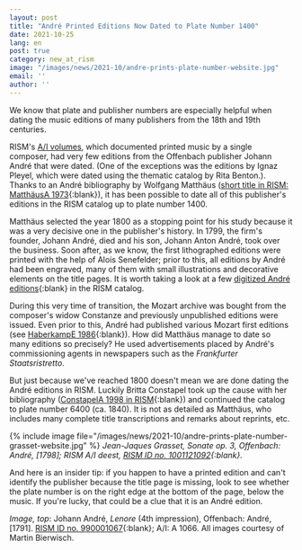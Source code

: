 ```yaml
---
layout: post
title: "André Printed Editions Now Dated to Plate Number 1400"
date: 2021-10-25
lang: en
post: true
category: new_at_rism
image: "/images/news/2021-10/andre-prints-plate-number-website.jpg"
email: ''
author: ''
---
```


We know that plate and publisher numbers are especially helpful when dating the music editions of many publishers from the 18th and 19th centuries.  

RISM's [A/I volumes](/publications.html#series-a-inventories-of-musical-sources), which documented printed music by a single composer, had very few editions from the Offenbach publisher Johann André that were dated. (One of the exceptions was the editions by Ignaz Pleyel, which were dated using the thematic catalog by Rita Benton.). Thanks to an André bibliography by Wolfgang Matthäus ([short title in RISM: MatthäusA 1973](https://opac.rism.info/search?View=rism&q=lit1318){:blank}), it has been possible to date all of this publisher's editions in the RISM catalog up to plate number 1400.  

Matthäus selected the year 1800 as a stopping point for his study because it was a very decisive one in the publisher's history. In 1799, the firm's founder, Johann André, died and his son, Johann Anton André, took over the business. Soon after, as we know, the first lithographed editions were printed with the help of Alois Senefelder; prior to this, all editions by André had been engraved, many of them with small illustrations and decorative elements on the title pages. It is worth taking a look at a few [digitized André editions](https://opac.rism.info/metaopac/perma.do;jsessionid=BDF09DC9E6AC3082C9014CDEDC7E9AC9.touch01?v=rism&q=-1%3d%22ks40000344%22){:blank} in the RISM catalog.  

During this very time of transition, the Mozart archive was bought from the composer's widow Constanze and previously unpublished editions were issued. Even prior to this, André had published various Mozart first editions (see [HaberkampE 1986](https://opac.rism.info/search?View=rism&q=lit2835){:blank}). How did Matthäus manage to date so many editions so precisely? He used advertisements placed by André's commissioning agents in newspapers such as the _Frankfurter Staatsristretto_.  

But just because we've reached 1800 doesn't mean we are done dating the André editions in RISM. Luckily Britta Constapel took up the cause with her bibliography ([ConstapelA 1998 in RISM](https://opac.rism.info/search?View=rism&q=lit2841){:blank}) and continued the catalog to plate number 6400 (ca. 1840). It is not as detailed as Matthäus, who includes many complete title transcriptions and remarks about reprints, etc.  

{% include image file="/images/news/2021-10/andre-prints-plate-number-grasset-website.jpg" %}
_Jean-Jaques Grasset, Sonate op. 3, Offenbach: André, [1798]; RISM A/I deest, [RISM ID no. 1001121092](https://opac.rism.info/search?id=1001121092&View=rism){:blank}._   

And here is an insider tip: if you happen to have a printed edition and can't identify the publisher because the title page is missing, look to see whether the plate number is on the right edge at the bottom of the page, below the music. If you're lucky, that could be a clue that it is an André edition.  

_Image, top_: Johann André, _Lenore_ (4th impression), Offenbach: André, [1791].  [RISM ID no. 990001067](https://opac.rism.info/search?id=990001067&View=rism){:blank}; A/I: A 1066. All images courtesy of Martin Bierwisch.
